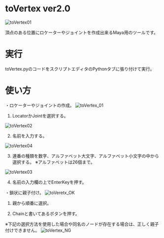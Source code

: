 # toVertex ver2.0
![toVertex01](https://user-images.githubusercontent.com/63567522/107171465-38c95a00-6a06-11eb-8ba6-bf978433fafb.png)

頂点のある位置にロケーターやジョイントを作成出来るMaya用のツールです。

# 実行
toVertex.pyのコードをスクリプトエディタのPythonタブに張り付けて実行。

# 使い方
・ロケーターやジョイントの作成。
![toVertex_01](https://user-images.githubusercontent.com/63567522/107173113-5dbfcc00-6a0a-11eb-9c1c-b0a63bf4c345.gif)

1. LocatorかJointを選択する。

![toVertex02](https://user-images.githubusercontent.com/63567522/107173370-f9513c80-6a0a-11eb-9b51-16800040ec19.png)

2. 名前を入力する。

![toVertex04](https://user-images.githubusercontent.com/63567522/107176352-77651180-6a12-11eb-83db-ca8a04ee53b8.png)

3. 連番の種類を数字、アルファベット大文字、アルファベット小文字の中から選択する。
※アルファベットは26個まで。

![toVertex03](https://user-images.githubusercontent.com/63567522/107173455-2aca0800-6a0b-11eb-9f37-acdb576154ae.png)

4. 名前の入力欄の上でEnterKeyを押す。

・鎖状に親子付け。
![toVeretx_OK](https://user-images.githubusercontent.com/63567522/107174510-bf356a00-6a0d-11eb-921b-40b2b4d815cb.gif)

1. 親から順番に選択。

2. Chainと書いてあるボタンを押す。

※下記の選択方法を使用した場合や同名のノードが存在する場合は、正しく親子付けできません。
![toVertex_NG](https://user-images.githubusercontent.com/63567522/107174514-c3fa1e00-6a0d-11eb-9c92-1bf12027de6e.gif)
